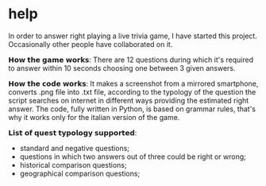 # help

In order to answer right playing a live trivia game, I have started this project. Occasionally other people have collaborated on it. 

𝗛𝗼𝘄 𝘁𝗵𝗲 𝗴𝗮𝗺𝗲 𝘄𝗼𝗿𝗸𝘀:
There are 12 questions during which it's required to answer within 10 seconds choosing one between 3 given answers.

𝗛𝗼𝘄 𝘁𝗵𝗲 𝗰𝗼𝗱𝗲 𝘄𝗼𝗿𝗸𝘀:
It makes a screenshot from a mirrored smartphone, converts .png file into .txt file, according to the typology of the question the script searches on internet in different ways providing the estimated right answer.
The code, fully written in Python, is based on grammar rules, that's why it works only for the italian version of the game.

𝗟𝗶𝘀𝘁 𝗼𝗳 𝗾𝘂𝗲𝘀𝘁 𝘁𝘆𝗽𝗼𝗹𝗼𝗴𝘆 𝘀𝘂𝗽𝗽𝗼𝗿𝘁𝗲𝗱:
- standard and negative questions;
- questions in which two answers out of three could be right or wrong;
- historical comparison questions;
- geographical comparison questions;
